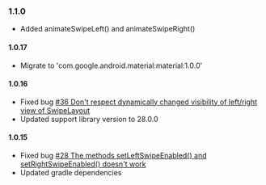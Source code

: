 ### 1.1.0
* Added animateSwipeLeft() and animateSwipeRight()

#### 1.0.17
* Migrate to 'com.google.android.material:material:1.0.0'

#### 1.0.16
* Fixed bug [#36 Don't respect dynamically changed visibility of left/right view of SwipeLayout](https://github.com/rambler-digital-solutions/swipe-layout-android/issues/36)
* Updated support library version to 28.0.0

#### 1.0.15
* Fixed bug [#28 The methods setLeftSwipeEnabled() and setRightSwipeEnabled() doesn't work](https://github.com/rambler-digital-solutions/swipe-layout-android/issues/28)
* Updated gradle dependencies
